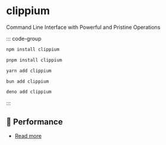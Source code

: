 # clippium

Command Line Interface with Powerful and Pristine Operations

::: code-group

```bash [npm]
npm install clippium
```

```bash [pnpm]
pnpm install clippium
```

```bash [yarn]
yarn add clippium
```

```bash [bun]
bun add clippium
```

```bash [deno]
deno add clippium
```

:::

## 🚀 Performance

- [Read more](performance.md)
